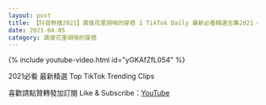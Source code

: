 ```yaml
---
layout: post
title: 【抖音熱搜2021】龚俊花里胡哨的穿搭 1 TikTok Daily 最新必看精選合集2021 04 05
date: 2021-04-05
category: 龚俊花里胡哨的穿搭
---
```


{% include youtube-video.html id="yGKAfZfL054" %}

2021必看 最新精選 Top TikTok Trending Clips

喜歡請點贊轉發加訂閱 Like & Subscribe：[YouTube](https://www.youtube.com/channel/UCAoR7VcanIPd04uEq_GIylA/videos)


